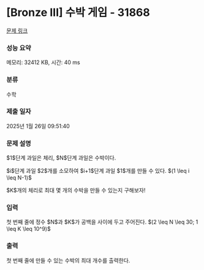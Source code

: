# [Bronze III] 수박 게임 - 31868 

[문제 링크](https://www.acmicpc.net/problem/31868) 

### 성능 요약

메모리: 32412 KB, 시간: 40 ms

### 분류

수학

### 제출 일자

2025년 1월 26일 09:51:40

### 문제 설명

<p>$1$단계 과일은 체리, $N$단계 과일은 수박이다.</p>

<p>$i$단계 과일 $2$개를 소모하여 $i+1$단계 과일 $1$개를 만들 수 있다. $(1 \leq i \leq N-1)$</p>

<p>$K$개의 체리로 최대 몇 개의 수박을 만들 수 있는지 구해보자!</p>

### 입력 

 <p>첫 번째 줄에 정수 $N$과 $K$가 공백을 사이에 두고 주어진다. $(2 \leq N \leq 30; 1 \leq K \leq 10^9)$</p>

### 출력 

 <p>첫 번째 줄에 만들 수 있는 수박의 최대 개수를 출력한다.</p>

